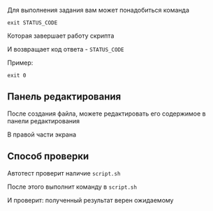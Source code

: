 Для выполнения задания вам может понадобиться команда

```shell
exit STATUS_CODE
```

Которая завершает работу скрипта

И возвращает код ответа - `STATUS_CODE`

Пример:

```shell
exit 0
```

## Панель редактирования

После создания файла, можете редактировать его содержимое в панели редактирования

В правой части экрана

## Способ проверки

Автотест проверит наличие `script.sh`

После этого выполнит команду в `script.sh`

И проверит: полученный результат верен ожидаемому